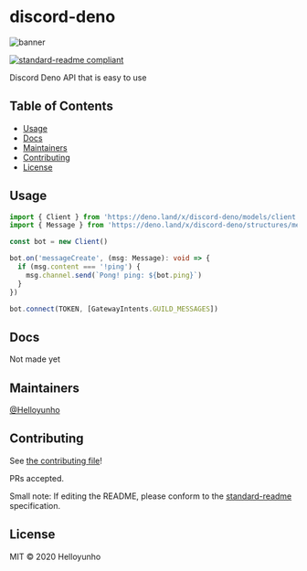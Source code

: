 # discord-deno

![banner](images/discord-deno.png)

[![standard-readme compliant](https://img.shields.io/badge/standard--readme-OK-green.svg?style=flat-square)](https://github.com/RichardLitt/standard-readme)

Discord Deno API that is easy to use

## Table of Contents

- [Usage](#usage)
- [Docs](#docs)
- [Maintainers](#maintainers)
- [Contributing](#contributing)
- [License](#license)

## Usage

```ts
import { Client } from 'https://deno.land/x/discord-deno/models/client.ts'
import { Message } from 'https://deno.land/x/discord-deno/structures/message.ts'

const bot = new Client()

bot.on('messageCreate', (msg: Message): void => {
  if (msg.content === '!ping') {
    msg.channel.send(`Pong! ping: ${bot.ping}`)
  }
})

bot.connect(TOKEN, [GatewayIntents.GUILD_MESSAGES])
```

## Docs

Not made yet

## Maintainers

[@Helloyunho](https://github.com/Helloyunho)

## Contributing

See [the contributing file](CONTRIBUTING.md)!

PRs accepted.

Small note: If editing the README, please conform to the [standard-readme](https://github.com/RichardLitt/standard-readme) specification.

## License

MIT © 2020 Helloyunho
